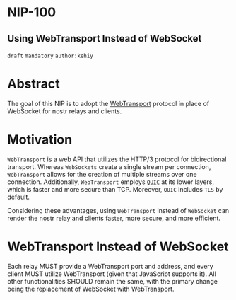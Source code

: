 NIP-100
======

Using WebTransport Instead of WebSocket
---------------------------------------

`draft` `mandatory` `author:kehiy`

# Abstract

The goal of this NIP is to adopt the [WebTransport](https://www.w3.org/TR/webtransport/) protocol in place of WebSocket for nostr relays and clients.

# Motivation

`WebTransport` is a web API that utilizes the HTTP/3 protocol for bidirectional transport. Whereas `WebSockets` create a single stream per connection, `WebTransport` allows for the creation of multiple streams over one connection. Additionally, `WebTransport` employs [`QUIC`](https://en.wikipedia.org/wiki/QUIC) at its lower layers, which is faster and more secure than TCP. Moreover, `QUIC` includes `TLS` by default.

Considering these advantages, using `WebTransport` instead of `WebSocket` can render the nostr relay and clients faster, more secure, and more efficient.

# WebTransport Instead of WebSocket

Each relay MUST provide a WebTransport port and address, and every client MUST utilize WebTransport (given that JavaScript supports it). All other functionalities SHOULD remain the same, with the primary change being the replacement of WebSocket with WebTransport.

